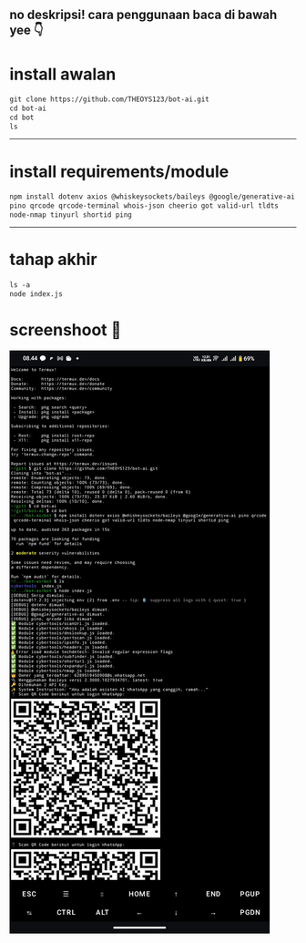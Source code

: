 no deskripsi!
cara penggunaan baca di bawah yee 👇
---

# install awalan

```
git clone https://github.com/THEOYS123/bot-ai.git
cd bot-ai
cd bot
ls
```
---
# install requirements/module

```
npm install dotenv axios @whiskeysockets/baileys @google/generative-ai pino qrcode qrcode-terminal whois-json cheerio got valid-url tldts node-nmap tinyurl shortid ping
```
--- 
# tahap akhir
```
ls -a
node index.js
```
# screenshoot 📸
![screenshoot](Screenshot_20251024_084429.jpg) 
